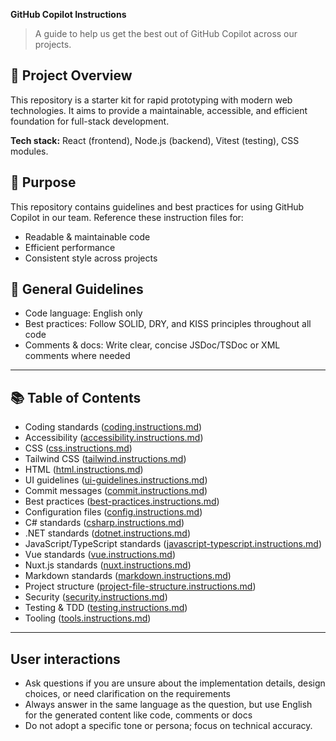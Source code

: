 **GitHub Copilot Instructions**

> A guide to help us get the best out of GitHub Copilot across our projects.


## 🧱 Project Overview

This repository is a starter kit for rapid prototyping with modern web technologies. It aims to provide a maintainable, accessible, and efficient foundation for full-stack development.

**Tech stack:** React (frontend), Node.js (backend), Vitest (testing), CSS modules.



## 🎯 Purpose

This repository contains guidelines and best practices for using GitHub Copilot in our team. Reference these instruction files for:
- Readable & maintainable code
- Efficient performance
- Consistent style across projects

## 🔧 General Guidelines

- Code language: English only
- Best practices: Follow SOLID, DRY, and KISS principles throughout all code
- Comments & docs: Write clear, concise JSDoc/TSDoc or XML comments where needed

---


## 📚 Table of Contents

  - Coding standards ([coding.instructions.md](.github/instructions/coding.instructions.md))
  - Accessibility ([accessibility.instructions.md](.github/instructions/accessibility.instructions.md))
  - CSS ([css.instructions.md](.github/instructions/css.instructions.md))
  - Tailwind CSS ([tailwind.instructions.md](.github/instructions/tailwind.instructions.md))
  - HTML ([html.instructions.md](.github/instructions/html.instructions.md))
  - UI guidelines ([ui-guidelines.instructions.md](.github/instructions/ui-guidelines.instructions.md))
  - Commit messages ([commit.instructions.md](.github/instructions/commit.instructions.md))
  - Best practices ([best-practices.instructions.md](.github/instructions/best-practices.instructions.md))
  - Configuration files ([config.instructions.md](.github/instructions/config.instructions.md))
  - C# standards ([csharp.instructions.md](.github/instructions/csharp.instructions.md))
  - .NET standards ([dotnet.instructions.md](.github/instructions/dotnet.instructions.md))
  - JavaScript/TypeScript standards ([javascript-typescript.instructions.md](.github/instructions/javascript-typescript.instructions.md))
  - Vue standards ([vue.instructions.md](.github/instructions/vue.instructions.md))
  - Nuxt.js standards ([nuxt.instructions.md](.github/instructions/nuxt.instructions.md))
  - Markdown standards ([markdown.instructions.md](.github/instructions/markdown.instructions.md))
  - Project structure ([project-file-structure.instructions.md](.github/instructions/project-file-structure.instructions.md))
  - Security ([security.instructions.md](.github/instructions/security.instructions.md))
  - Testing & TDD ([testing.instructions.md](.github/instructions/testing.instructions.md))
  - Tooling ([tools.instructions.md](.github/instructions/tools.instructions.md))

---

## User interactions
- Ask questions if you are unsure about the implementation details, design choices, or need clarification on the requirements
- Always answer in the same language as the question, but use English for the generated content like code, comments or docs
- Do not adopt a specific tone or persona; focus on technical accuracy.